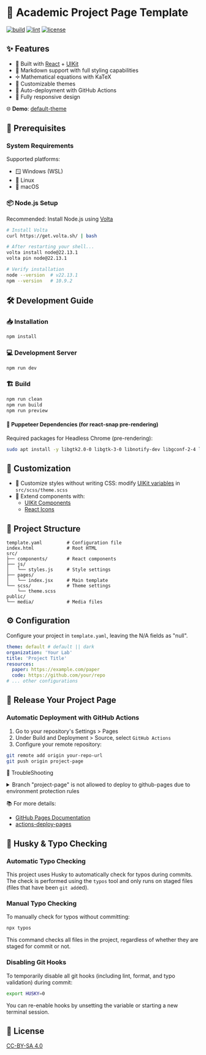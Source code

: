 # 🎨 Academic Project Page Template

[![build](https://github.com/denkiwakame/academic-project-template/actions/workflows/build.yaml/badge.svg)](https://github.com/denkiwakame/academic-project-template/actions/workflows/build.yaml) [![lint](https://github.com/denkiwakame/academic-project-template/actions/workflows/lint.yaml/badge.svg)](https://github.com/denkiwakame/academic-project-template/actions/workflows/lint.yaml)
[![license](https://img.shields.io/badge/LICENSE-CC--BY--SA4.0-important.svg)](https://creativecommons.org/licenses/by-sa/4.0/)

## ✨ Features

- 🚀 Built with [React](https://react.dev/) + [UIKit](https://getuikit.com/)
- 📝 Markdown support with full styling capabilities
- ➗ Mathematical equations with KaTeX
- 🎨 Customizable themes
- 🔄 Auto-deployment with GitHub Actions
- 📱 Fully responsive design

🌐 **Demo**: [default-theme](https://denkiwakame.github.io/academic-project-template)

## 🚦 Prerequisites

### System Requirements

Supported platforms:

- 🪟 Windows (WSL)
- 🐧 Linux
- 🍎 macOS

### 📦 Node.js Setup

Recommended: Install Node.js using [Volta](https://volta.sh/)

```bash
# Install Volta
curl https://get.volta.sh/ | bash

# After restarting your shell...
volta install node@22.13.1
volta pin node@22.13.1

# Verify installation
node --version  # v22.13.1
npm --version   # 10.9.2
```

## 🛠️ Development Guide

### 📥 Installation

```sh
npm install
```

### 💻 Development Server

```sh
npm run dev
```

### 🏗️ Build

```sh
npm run clean
npm run build
npm run preview
```

#### 🤖 Puppeteer Dependencies (for react-snap pre-rendering)

Required packages for Headless Chrome (pre-rendering):

```bash
sudo apt install -y libgtk2.0-0 libgtk-3-0 libnotify-dev libgconf-2-4 libnss3 libxss1 libasound2 libxtst6 xauth xvfb libgbm-dev fonts-ipafont
```

## 🎨 Customization

- 💅 Customize styles without writing CSS: modify [UIKit variables](https://github.com/uikit/uikit/blob/develop/src/scss/variables.scss) in `src/scss/theme.scss`
- 🧩 Extend components with:
  - [UIKit Components](https://getuikit.com/docs/introduction)
  - [React Icons](https://react-icons.github.io/react-icons/)

## 📁 Project Structure

```
template.yaml         # Configuration file
index.html            # Root HTML
src/
├── components/       # React components
├── js/
│   └── styles.js     # Style settings
├── pages/
│   └── index.jsx     # Main template
└── scss/             # Theme settings
    └── theme.scss
public/
└── media/            # Media files
```

## ⚙️ Configuration

Configure your project in `template.yaml`, leaving the N/A fields as "null".

```yaml
theme: default # default || dark
organization: 'Your Lab'
title: 'Project Title'
resources:
  paper: https://example.com/paper
  code: https://github.com/your/repo
# ... other configurations
```

## 🚀 Release Your Project Page

### Automatic Deployment with GitHub Actions

1. Go to your repository's Settings > Pages
2. Under Build and Deployment > Source, select `GitHub Actions`
3. Configure your remote repository:

```bash
git remote add origin your-repo-url
git push origin project-page
```

🚨 TroubleShooting

<details>
<summary>Branch "project-page" is not allowed to deploy to github-pages due to environment protection rules</summary>
Navigate to Settings > Environments > github-pages > 🗑️
  
![image](https://github.com/user-attachments/assets/ddaa751d-cedc-4665-86a1-8afd88e04e52)

</details>

📚 For more details:

- [GitHub Pages Documentation](https://docs.github.com/pages/getting-started-with-github-pages/configuring-a-publishing-source-for-your-github-pages-site)
- [actions-deploy-pages](https://github.com/actions/deploy-pages)

## 🐶 Husky & Typo Checking

### Automatic Typo Checking

This project uses Husky to automatically check for typos during commits. The check is performed using the `typos` tool and only runs on staged files (files that have been `git add`ed).

### Manual Typo Checking

To manually check for typos without committing:

```bash
npx typos
```

This command checks all files in the project, regardless of whether they are staged for commit or not.

### Disabling Git Hooks

To temporarily disable all git hooks (including lint, format, and typo validation) during commit:

```bash
export HUSKY=0
```

You can re-enable hooks by unsetting the variable or starting a new terminal session.

## 📄 License

[CC-BY-SA 4.0](https://creativecommons.org/licenses/by-sa/4.0/)
